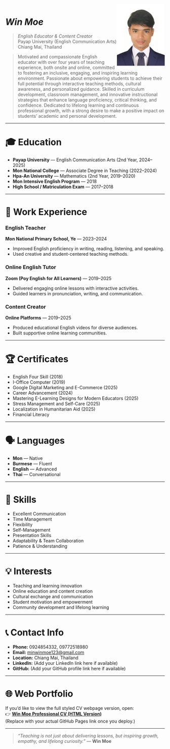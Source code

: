 <img src="wmcvphoto.jpg" alt="Win Moe Photo" align="right" width="30%"/>

# _Win Moe_
> _English Educator & Content Creator_<br />
> Payap University (English Communication Arts)<br />
> Chiang Mai, Thailand<br />

> Motivated and compassionate English educator with over four years of teaching experience, both onsite and online, committed to fostering an inclusive, engaging, and inspiring learning environment. Passionate about empowering students to achieve their full potential through interactive teaching methods, cultural awareness, and personalized guidance. Skilled in curriculum development, classroom management, and innovative instructional strategies that enhance language proficiency, critical thinking, and confidence. Dedicated to lifelong learning and continuous professional growth, with a strong desire to make a positive impact on students’ academic and personal development.

---

# 🎓 Education
* **Payap University** — English Communication Arts (2nd Year, 2024–2025)
* **Mon National College** — Associate Degree in Teaching (2022–2024)
* **Hpa-An University** — Mathematics (2nd Year, 2019–2020)
* **Mon Intensive English Program** — 2018
* **High School / Matriculation Exam** — 2017–2018

---

# 💼 Work Experience

### English Teacher  
**Mon National Primary School, Ye** — 2023–2024  
- Improved English proficiency in writing, reading, listening, and speaking.  
- Used creative and student-centered teaching methods.  

### Online English Tutor  
**Zoom (Poy English for All Learners)** — 2019–2025  
- Delivered engaging online lessons with interactive activities.  
- Guided learners in pronunciation, writing, and communication.  

### Content Creator  
**Online Platforms** — 2019–2025  
- Produced educational English videos for diverse audiences.  
- Built supportive online learning communities.  

---

# 🏆 Certificates
* English Four Skill (2018)  
* I-Office Computer (2019)  
* Google Digital Marketing and E-Commerce (2025)  
* Career Advancement (2024)  
* Mastering E-Learning Designs for Modern Educators (2025)  
* Stress Management and Self-Care (2025)  
* Localization in Humanitarian Aid (2025)  
* Financial Literacy  

---

# 🗣️ Languages
* **Mon** — Native  
* **Burmese** — Fluent  
* **English** — Advanced  
* **Thai** — Conversational  

---

# 🧠 Skills
* Excellent Communication  
* Time Management  
* Flexibility  
* Self-Management  
* Presentation Skills  
* Adaptability & Team Collaboration  
* Patience & Understanding  

---

# 💡 Interests
* Teaching and learning innovation  
* Online education and content creation  
* Cultural exchange and communication  
* Student motivation and empowerment  
* Community development and lifelong learning  

---

# 📞 Contact Info
* **Phone:** 0924854332, 09772518980  
* **Email:** [minwinmoe123@gmail.com](mailto:minwinmoe123@gmail.com)  
* **Location:** Chiang Mai, Thailand  
* **LinkedIn:** (Add your LinkedIn link here if available)  
* **GitHub:** (Add your GitHub profile link here if available)  

---

# 🌐 Web Portfolio
If you’d like to view the full styled CV webpage version, open:  
👉 **[Win Moe Professional CV (HTML Version)]( https://winmoe0.github.io/winmoe/)**  
(Replace with your actual GitHub Pages link once you deploy.)

---

> _“Teaching is not just about delivering lessons, but inspiring growth, empathy, and lifelong curiosity.”_ — **Win Moe**
